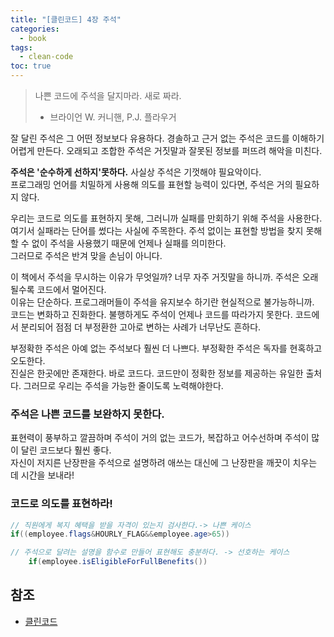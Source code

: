 ```yaml
---
title: "[클린코드] 4장 주석"
categories:
  - book
tags:
  - clean-code
toc: true
---
```


> 나쁜 코드에 주석을 달지마라. 새로 짜라.
> - 브라이언 W. 커니핸, P.J. 플라우거

잘 달린 주석은 그 어떤 정보보다 유용하다. 경솔하고 근거 없는 주석은 코드를 이해하기 어렵게 만든다.
오래되고 조합한 주석은 거짓말과 잘못된 정보를 퍼뜨려 해악을 미친다.

**주석은 '순수하게 선하지'못하다.** 사실상 주석은 기껏해야 필요악이다.  
프로그래밍 언어를 치밀하게 사용해 의도를 표현할 능력이 있다면, 주석은 거의 필요하지 않다.

우리는 코드로 의도를 표현하지 못해, 그러니까 실패를 만회하기 위해 주석을 사용한다.  
여기서 실패라는 단어를 썼다는 사실에 주목한다. 주석 없이는 표현할 방법을 찾지 못해 할 수 없이 주석을 사용했기 때문에 언제나 실패를 의미한다.  
그러므로 주석은 반겨 맞을 손님이 아니다.

이 책에서 주석을 무시하는 이유가 무엇일까? 너무 자주 거짓말을 하니까. 주석은 오래될수록 코드에서 멀어진다.  
이유는 단순하다. 프로그래머들이 주석을 유지보수 하기란 현실적으로 불가능하니까.  
코드는 변화하고 진화한다. 불행하게도 주석이 언제나 코드를 따라가지 못한다. 코드에서 분리되어 점점 더 부정환한 고아로 변하는 사례가 너무난도 흔하다.

부정확한 주석은 아예 없는 주석보다 훨씬 더 나쁘다. 부정확한 주석은 독자를 현혹하고 오도한다.  
진실은 한곳에만 존재한다. 바로 코드다. 코드만이 정확한 정보를 제공하는 유일한 출처다. 그러므로 우리는 주석을 가능한 줄이도록 노력해야한다.

### 주석은 나쁜 코드를 보완하지 못한다.

표현력이 풍부하고 깔끔하며 주석이 거의 없는 코드가, 복잡하고 어수선하며 주석이 많이 달린 코드보다 훨씬 좋다.  
자신이 저지른 난장판을 주석으로 설명하려 애쓰는 대신에 그 난장판을 깨끗이 치우는 데 시간을 보내라!

### 코드로 의도를 표현하라!

```java
// 직원에게 복지 혜택을 받을 자격이 있는지 검사한다.-> 나쁜 케이스
if((employee.flags&HOURLY_FLAG&&employee.age>65))

// 주석으로 달려는 설명을 함수로 만들어 표현해도 충분하다. -> 선호하는 케이스
    if(employee.isEligibleForFullBenefits())
```

## 참조

- [클린코드](http://www.yes24.com/Product/Goods/11681152)
